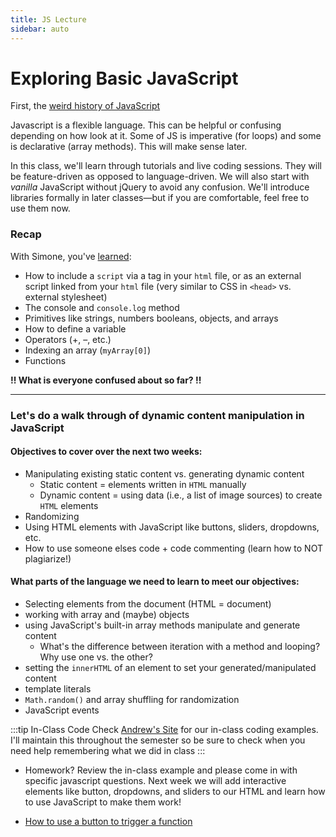 ```yaml
---
title: JS Lecture
sidebar: auto
---
```


# Exploring Basic JavaScript

First, the [weird history of JavaScript](https://www.youtube.com/watch?v=Sh6lK57Cuk4)

Javascript is a flexible language. This can be helpful or confusing depending on how look at it. Some of JS is imperative (for loops) and some is declarative (array methods). This will make sense later.

In this class, we'll learn through tutorials and live coding sessions. They will be feature-driven as opposed to language-driven. We will also start with <i>vanilla</i> JavaScript without jQuery to avoid any confusion. We'll introduce libraries formally in later classes—but if you are comfortable, feel free to use them now.

### Recap

With Simone, you've [learned](https://docs.google.com/presentation/d/1G9JlCkrOPEGd8LrOAVebjPf4dBk2xmf3goXDfB_UscI/edit?usp=sharing):

- How to include a `script` via a tag in your `html` file, or as an external script linked from your `html` file (very similar to CSS in `<head>` vs. external stylesheet)
- The console and `console.log` method
- Primitives like strings, numbers booleans, objects, and arrays
- How to define a variable
- Operators (+, –, etc.)
- Indexing an array (`myArray[0]`)
- Functions

<b>!! What is everyone confused about so far? !!</b>

---

### Let's do a walk through of dynamic content manipulation in JavaScript

#### Objectives to cover over the next two weeks:

- Manipulating existing static content vs. generating dynamic content
  - Static content = elements written in `HTML` manually
  - Dynamic content = using data (i.e., a list of image sources) to create `HTML` elements
- Randomizing
- Using HTML elements with JavaScript like buttons, sliders, dropdowns, etc.
- How to use someone elses code + code commenting (learn how to NOT plagiarize!)

#### What parts of the language we need to learn to meet our objectives:

- Selecting elements from the document (HTML = document)
- working with array and (maybe) objects
- using JavaScript's built-in array methods manipulate and generate content
  - What's the difference between iteration with a method and looping? Why use one vs. the other?
- setting the `innerHTML` of an element to set your generated/manipulated content
- template literals
- `Math.random()` and array shuffling for randomization
- JavaScript events

:::tip In-Class Code
Check [Andrew's Site](https://github.com/AndrewLevinson/symmetrical-octo-potato) for our in-class coding examples. I'll maintain this throughout the semester so be sure to check when you need help remembering what we did in class
:::

- Homework? Review the in-class example and please come in with specific javascript questions. Next week we will add interactive elements like button, dropdowns, and sliders to our HTML and learn how to use JavaScript to make them work!

- [How to use a button to trigger a function](https://www.w3schools.com/jsref/event_onclick.asp)
